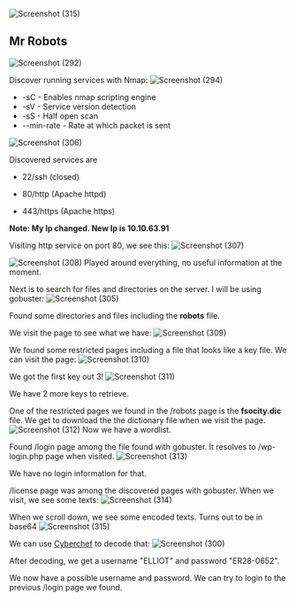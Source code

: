 ![Screenshot (315)](https://github.com/user-attachments/assets/8d3dbfaa-f1ab-4dee-8694-82b2cea1b153)<h2>Mr Robots </h2>

![Screenshot (292)](https://github.com/user-attachments/assets/054ff140-ca69-4698-996f-a4d5a4c20d8e)

Discover running services with Nmap:
![Screenshot (294)](https://github.com/user-attachments/assets/d5863eea-bc9f-4e49-a45b-db3dd0808564)

- -sC - Enables nmap scripting engine
- -sV - Service version detection
- -sS - Half open scan
- --min-rate - Rate at which packet is sent

![Screenshot (306)](https://github.com/user-attachments/assets/98d36105-26e8-443d-a033-17a7ca2b11ea)

Discovered services are
- 22/ssh (closed)

- 80/http (Apache httpd)
  
- 443/https (Apache https)

<b>Note: My Ip changed. New Ip is 10.10.63.91</b>

Visiting http service on port 80, we see this:
![Screenshot (307)](https://github.com/user-attachments/assets/85ac0719-b717-4b96-a1df-f6e7fea92659)

![Screenshot (308)](https://github.com/user-attachments/assets/786abe0b-bd2d-40d4-8509-0ac776c0ca65)
Played around everything, no useful information at the moment.

Next is to search for files and directories on the server. I will be using gobuster:
![Screenshot (305)](https://github.com/user-attachments/assets/55ecc58a-fe67-4e4f-b6f8-3b695494bbc5)

Found some directories and files including the <b>robots</b> file.

We visit the page to see what we have:
![Screenshot (309)](https://github.com/user-attachments/assets/d514144a-c3d1-4741-979e-81765637a5e8)

We found some restricted pages including a file that looks like a key file. We can visit the page:
![Screenshot (310)](https://github.com/user-attachments/assets/df9d270f-3721-4c39-bc4e-77c08b771d8e)

We got the first key out 3!
![Screenshot (311)](https://github.com/user-attachments/assets/fcf7fbdd-00de-4eb9-aa60-ecd7052b1364)

We have 2 more keys to retrieve.

One of the restricted pages we found in the /robots page is the <b>fsocity.dic</b> file. We get to download the the dictionary file when we visit the page.
![Screenshot (312)](https://github.com/user-attachments/assets/2242682e-21ff-4ad0-8491-12e205fdf500)
Now we have a wordlist.

Found /login page among the file found with gobuster. It resolves to /wp-login.php page when visited.
![Screenshot (313)](https://github.com/user-attachments/assets/a0d933b1-ffb2-4880-9999-be1fb60e8f31)

We have no login information for that.

/license page was among the discovered pages with gobuster. When we visit, we see some texts:
![Screenshot (314)](https://github.com/user-attachments/assets/af46856e-65b8-419f-8d74-86fe34f51133)

When we scroll down, we see some encoded texts. Turns out to be in base64
![Screenshot (315)](https://github.com/user-attachments/assets/43c45640-0341-41b6-93bc-ef7caffdb57b)

We can use <a href="https://gchq.github.io/CyberChef">Cyberchef</a> to decode that:
![Screenshot (300)](https://github.com/user-attachments/assets/59399077-8563-4053-9e56-53000736619a)

After decoding, we get a username "ELLIOT" and password "ER28-0652".

We now have a possible username and password. We can try to login to the previous /login page we found.




